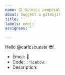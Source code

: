 ```yaml
---
name: 😜 Gitmoji proposal
about: Suggest a gitmoji!
title: ''
labels: emoji
assignees: ''

---
```


Hello @carloscuesta :sunglasses:!

<!-- Emoji suggestion: Use this template to propose an emoji -->

- Emoji: :rainbow: <!-- Emoji icon you want to use -->
- Code: `:rainbow:` <!-- Emoji code on GitHub -->
- Description: <!-- Create a short description of the new emoji to appear on the emoji cards -->

<!--
Justify the creation of this emoji, while you write this, try to thing about
the following questions:

- Can't this use case be covered by another emoji? If maybe we can use another
  emoji for this, what's the difference between the other emojis?

- We are trying to always describe/categorize the "what" has been done in one
  particular commit (:white_check_mark:, :lock:, :zap:...), not the "how" it
  was done (the exceptions being :hankey:, :beers:). Does this emoji fall into
  the "how" category? If that's the case we are probably gonna reject the idea,
  but if you still think this one should be an inclusion, please spend some
  extra time defending this aspect as well;
-->
